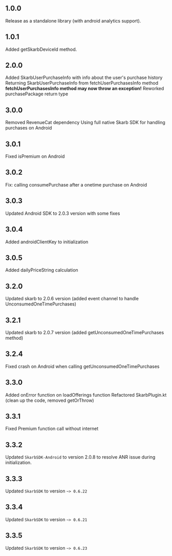 ## 1.0.0

Release as a standalone library (with android analytics support).

## 1.0.1

Added getSkarbDeviceId method.

## 2.0.0

Added SkarbUserPurchaseInfo with info about the user's purchase history
Returning SkarbUserPurchaseInfo from fetchUserPurchasesInfo method
**fetchUserPurchasesInfo method may now throw an exception!**
Reworked purchasePackage return type

## 3.0.0

Removed RevenueCat dependency
Using full native Skarb SDK for handling purchases on Android

## 3.0.1

Fixed isPremium on Android

## 3.0.2

Fix: calling consumePurchase after a onetime purchase on Android

## 3.0.3

Updated Android SDK to 2.0.3 version with some fixes

## 3.0.4

Added androidClientKey to initialization

## 3.0.5

Added dailyPriceString calculation

## 3.2.0

Updated skarb to 2.0.6 version (added event channel to handle UnconsumedOneTimePurchases)

## 3.2.1

Updated skarb to 2.0.7 version (added getUnconsumedOneTimePurchases method)

## 3.2.4

Fixed crash on Android when calling getUnconsumedOneTimePurchases


## 3.3.0

Added onError function on loadOfferings function
Refactored SkarbPlugin.kt (clean up the code, removed getOrThrow)

## 3.3.1
Fixed Premium function call without internet

## 3.3.2
Updated `SkarbSDK-Android` to version 2.0.8 to resolve ANR issue during initialization.

## 3.3.3
Updated `SkarbSDK` to version `~> 0.6.22`

## 3.3.4
Updated `SkarbSDK` to version `~> 0.6.21`

## 3.3.5
Updated `SkarbSDK` to version `~> 0.6.23`
